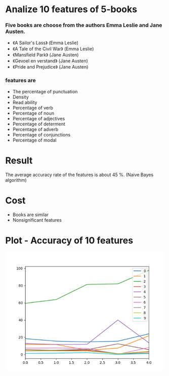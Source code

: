 # Analize 10 features of 5-books

### Five books are choose from the authors Emma Leslie and Jane Austen. 
* 《A Sailor's Lass》 (Emma Leslie)
* 《A Tale of the Civil War》 (Emma Leslie)
* 《Mansfield Park》 (Jane Austen)
* 《Gevoel en verstand》 (Jane Austen)
* 《Pride and Prejudice》 (Jane Austen)

### features are 
* The percentage of punctuation
* Density
* Read ability 
* Percentage of verb
* Percentage of noun
* Percentage of adjectives
* Percentage of determent
* Percentage of adverb
* Percentage of conjunctions
* Percentage of modal

# Result
The average accuracy rate of the features is about 45 %. (Naive Bayes algorithm)

# Cost
* Books are similar
* Nonsignificant features

# Plot - Accuracy of 10 features
![alt text](https://github.com/ma-e/10-features-of-5-books/blob/master/plot/EMA_plot.png "Logo Title Text 1")
